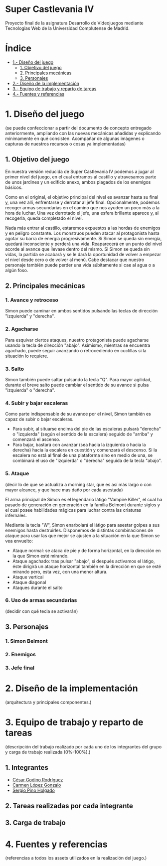 # Super Castlevania IV
Proyecto final de la asignatura Desarrollo de Videojuegos mediante Tecnologias Web de la Universidad Complutense de Madrid.

# Índice

* [1.- Diseño del juego](https://github.com/DVI-SC4/SuperCastlevania4#1-dise%C3%B1o-del-juego)
	* [1. Objetivo del juego](https://github.com/DVI-SC4/SuperCastlevania4#1-objetivo-del-juego) 
	* [2. Principales mecánicas](https://github.com/DVI-SC4/SuperCastlevania4#2-principales-mec%C3%A1nicas)
	* [3. Personajes](https://github.com/DVI-SC4/SuperCastlevania4#3-personajes)
* [2.- Diseño de la implementación](https://github.com/DVI-SC4/SuperCastlevania4#2-dise%C3%B1o-de-la-implementaci%C3%B3n)
* [3.- Equipo de trabajo y reparto de tareas](https://github.com/DVI-SC4/SuperCastlevania4#3-equipo-de-trabajo-y-reparto-de-tareas)
* [4.- Fuentes y referencias](https://github.com/DVI-SC4/SuperCastlevania4#4-fuentes-y-referencias)

# 1. Diseño del juego

(se puede confeccionar a partir del documento de concepto entregado anteriormente, ampliando con las nuevas mecánicas añadidas y explicando mínimamente en qué consisten. Acompañar de algunas imágenes o capturas de nuestros recursos o cosas ya implementadas)
	
## 1. Objetivo del juego

En nuestra versión reducida de Super Castlevania IV podemos a jugar al primer nivel del juego, en el cual entramos al castillo y atravesamos parte de unos jardines y un edificio anexo, ambos plagados de los enemigos básicos. 

Como en el original, el objetivo principal del nivel es avanzar hasta su final y, una vez allí, enfrentarse y derrotar al jefe final. Opcionalmente, podemos recoger armas secundarias en el camino que nos ayuden un poco más a la hora de luchar. Una vez derrotado el jefe, una esfera brillante aparece y, al recogerla, queda completado el nivel.

Nada más entrar al castillo, estaremos expuestos a las hordas de enemigos y en peligro constante. Los monstruos pueden atacar al protagonista hasta agotar su barra de energía progresivamente. Si Simon se queda sin energía, quedará inconsciente y perderá una vida. Reaparecerá en un punto del nivel acorde al avance que llevase dentro del mismo. Si Simon se queda sin vidas, la partida se acabará y se le dará la oportunidad de volver a empezar el nivel desde cero o de volver al menú. Cabe destacar que nuestro personaje también puede perder una vida súbitamente si cae al agua o a algún foso.

## 2. Principales mecánicas

### 1. Avance y retroceso

Simon puede caminar en ambos sentidos pulsando las teclas de dirección "izquierda" y "derecha".

### 2. Agacharse

Para esquivar ciertos ataques, nuestro protagonista puede agacharse usando la tecla de dirección "abajo". Asimismo, mientras se encuentra agachado, puede seguir avanzando o retrocediendo en cuclillas si la situación lo requiere.

### 3. Salto

Simon también puede saltar pulsando la tecla "Q". Para mayor agilidad, durante el breve salto puede cambiar el sentido de su avance si pulsa "izquierda" o "derecha".

### 4. Subir y bajar escaleras

Como parte indispensable de su avance por el nivel, Simon también es capaz de subir o bajar escaleras. 
* Para subir, al situarse encima del pie de las escaleras pulsará "derecha" o "izquierda" (según el sentido de la escalera) seguido de "arriba" y comenzará el ascenso.
* Para bajar, bastará con avanzar (sea hacia la izquierda o hacia la derecha) hacia la escalera en cuestión y comenzará el descenso. Si la escalera no está al final de una plataforma sino en medio de una, se combinará el uso de "izquierda" o "derecha" seguida de la tecla "abajo".

### 5. Ataque

(decir lo de que se actualiza a morning star, que es así más largo o con mayor alcance, y que hace mas daño por cada asestada)

El arma principal de Simon es el legendario látigo "Vampire Killer", el cual ha pasado de generación en generación en la familia Belmont durante siglos y el cual posee habilidades mágicas para luchar contra las criaturas infernales. 

Mediante la tecla "W", Simon enarbolará el látigo para asestar golpes a sus enemigos hasta destruirles. Disponemos de distintas combinaciones de ataque para usar las que mejor se ajusten a la situación en la que Simon se vea envuelto:

* Ataque normal: se ataca de pie y de forma horizontal, en la dirección en la que Simon esté mirando.
* Ataque agachado: tras pulsar "abajo", si después activamos el látigo, éste dirigirá un ataque horizontal también en la dirección en que se esté mirando pero, esta vez, con una menor altura.
* Ataque vertical
* Ataque diagonal
* Ataques durante el salto

### 6. Uso de armas secundarias

(decidir con qué tecla se activarán)

## 3. Personajes

### 1. Simon Belmont

### 2. Enemigos

### 3. Jefe final


# 2. Diseño de la implementación

(arquitectura y principales componentes.)


# 3. Equipo de trabajo y reparto de tareas

(descripción del trabajo realizado por cada uno de los integrantes del grupo y carga de trabajo realizada (0%-100%).)

## 1. Integrantes
* [César Godino Rodríguez](https://github.com/cloudgrey)
* [Carmen López Gonzalo](https://github.com/calope03)
* [Sergio Pino Holgado](https://github.com/sepino)

## 2. Tareas realizadas por cada integrante

## 3. Carga de trabajo


# 4. Fuentes y referencias

(referencias a todos los assets utilizados en la realización del juego.)


